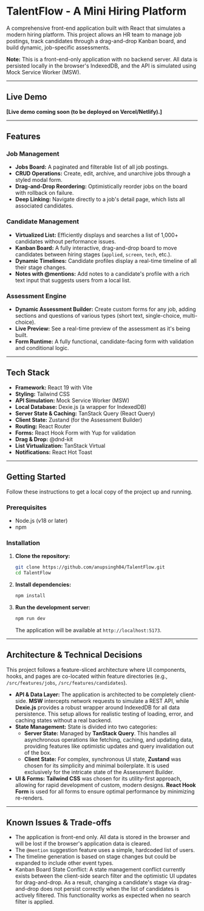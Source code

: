 # TalentFlow - A Mini Hiring Platform

A comprehensive front-end application built with React that simulates a modern hiring platform. This project allows an HR team to manage job postings, track candidates through a drag-and-drop Kanban board, and build dynamic, job-specific assessments.

**Note:** This is a front-end-only application with no backend server. All data is persisted locally in the browser's IndexedDB, and the API is simulated using Mock Service Worker (MSW).

---

## Live Demo

**[Live demo coming soon (to be deployed on Vercel/Netlify).]**

---

## Features

### Job Management

- **Jobs Board:** A paginated and filterable list of all job postings.
- **CRUD Operations:** Create, edit, archive, and unarchive jobs through a styled modal form.
- **Drag-and-Drop Reordering:** Optimistically reorder jobs on the board with rollback on failure.
- **Deep Linking:** Navigate directly to a job's detail page, which lists all associated candidates.

### Candidate Management

- **Virtualized List:** Efficiently displays and searches a list of 1,000+ candidates without performance issues.
- **Kanban Board:** A fully interactive, drag-and-drop board to move candidates between hiring stages (`applied`, `screen`, `tech`, etc.).
- **Dynamic Timelines:** Candidate profiles display a real-time timeline of all their stage changes.
- **Notes with @mentions:** Add notes to a candidate's profile with a rich text input that suggests users from a local list.

### Assessment Engine

- **Dynamic Assessment Builder:** Create custom forms for any job, adding sections and questions of various types (short text, single-choice, multi-choice).
- **Live Preview:** See a real-time preview of the assessment as it's being built.
- **Form Runtime:** A fully functional, candidate-facing form with validation and conditional logic.

---

## Tech Stack

- **Framework:** React 19 with Vite
- **Styling:** Tailwind CSS
- **API Simulation:** Mock Service Worker (MSW)
- **Local Database:** Dexie.js (a wrapper for IndexedDB)
- **Server State & Caching:** TanStack Query (React Query)
- **Client State:** Zustand (for the Assessment Builder)
- **Routing:** React Router
- **Forms:** React Hook Form with Yup for validation
- **Drag & Drop:** @dnd-kit
- **List Virtualization:** TanStack Virtual
- **Notifications:** React Hot Toast

---

## Getting Started

Follow these instructions to get a local copy of the project up and running.

### Prerequisites

- Node.js (v18 or later)
- npm

### Installation

1.  **Clone the repository:**

    ```bash
    git clone https://github.com/anupsingh04/TalentFlow.git
    cd TalentFlow
    ```

2.  **Install dependencies:**

    ```bash
    npm install
    ```

3.  **Run the development server:**
    ```bash
    npm run dev
    ```
    The application will be available at `http://localhost:5173`.

---

## Architecture & Technical Decisions

This project follows a feature-sliced architecture where UI components, hooks, and pages are co-located within feature directories (e.g., `/src/features/jobs`, `/src/features/candidates`).

- **API & Data Layer:** The application is architected to be completely client-side. **MSW** intercepts network requests to simulate a REST API, while **Dexie.js** provides a robust wrapper around IndexedDB for all data persistence. This setup allows for realistic testing of loading, error, and caching states without a real backend.
- **State Management:** State is divided into two categories:
  - **Server State:** Managed by **TanStack Query**. This handles all asynchronous operations like fetching, caching, and updating data, providing features like optimistic updates and query invalidation out of the box.
  - **Client State:** For complex, synchronous UI state, **Zustand** was chosen for its simplicity and minimal boilerplate. It is used exclusively for the intricate state of the Assessment Builder.
- **UI & Forms:** **Tailwind CSS** was chosen for its utility-first approach, allowing for rapid development of custom, modern designs. **React Hook Form** is used for all forms to ensure optimal performance by minimizing re-renders.

---

## Known Issues & Trade-offs

- The application is front-end only. All data is stored in the browser and will be lost if the browser's application data is cleared.
- The `@mention` suggestion feature uses a simple, hardcoded list of users.
- The timeline generation is based on stage changes but could be expanded to include other event types.
- Kanban Board State Conflict: A state management conflict currently exists between the client-side search filter and the optimistic UI updates for drag-and-drop. As a result, changing a candidate's stage via drag-and-drop does not persist correctly when the list of candidates is actively filtered. This functionality works as expected when no search filter is applied.
